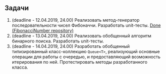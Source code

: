 ## Задачи

1. (deadline - 12.04.2019, 24.00) Реализовать метод-генератор последовательности чисел Фибоначчи. Разработать unit-тесты.
[Done (FibonacciNumber repository)](https://github.com/arinkarus/FibonacciNumber)
2. (deadline - 13.04.2019, 24.00) Реализовать обобщенный алгоритм бинарного поиска. Разработать unit-тесты.
3. (deadline - 14.04.2019, 24.00) Разработать обобщенный типизированный класс-коллекцию `Queue<T>`, реализующий основные операции для работы с очередью, и предоставляющий возможность итерирования по ней. Протестировать методы разработанного класса.

